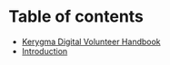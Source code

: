# Table of contents

* [Kerygma Digital Volunteer Handbook](README.md)
* [Introduction](introduction.md)

